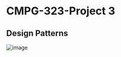 # CMPG-323-Project 3

## Design Patterns

![image](https://user-images.githubusercontent.com/91734031/192673043-42c46466-1230-461e-b7b1-60c819ef2a5a.png)


